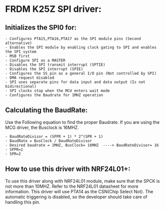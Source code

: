 FRDM K25Z SPI driver:
===============================

Initializes the SPI0 for:
----------------------------------

	- Configures PTA15,PTA16,PTA17 as the SPI module pins (Second alternative)
	- Enables the SPI module by enabling clock gating to SPI and enables the SPI system 
	- MSB first 
	- Configure SPI as a MASTER
	- Disables the SPI transmit interrupt (SPTIE) 
	- Disables the SPI interrupt (SPIE)
	- Configures the SS pin as a general I/O pin (Not controlled by SPI) 
	- DMA request disabled
	- SPI uses separate pins for data input and data output (Is not bidirectional) 
	- SPI clocks stop when the MCU enters wait mode
	- Configures the Baudrate for 1MHZ operation 
	
Calculating the BaudRate:
-------------------------------
Use the Following equation to find the proper Baudrate. If you are using the MCG
driver, the Busclock is 16MHZ. 

	- BaudRateDivisor = (SPPR + 1) * 2^(SPR + 1)
	- BaudRate = BusClock / BaudRateDivisor
	- Desired baudrate = 1MHZ, BusClock= 16MHZ  ----> BaudRateDivisor= 16 
	- SPPR=1
	- SPR=2

How to use this driver with NRF24L01+:
---------------------------------------
To use this driver along with NRF24L01 module, make sure that the SPCK is not more
than 10MHZ. Refer to the NRF24L01 datasheet for more information.
This driver will use PTA14 as the CSN(Chip Select Not). The automatic triggering
is disabled, so the developer should take care of handling this pin.

